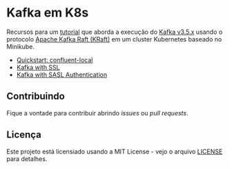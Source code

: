 # Kafka em K8s

Recursos para um [tutorial](https://rafaelnatali.wixsite.com/rmn-technology/pt/post/executando-o-kafka-no-kubernetes-com-o-modo-kraft) que aborda a execução do [Kafka v3.5.x](https://docs.confluent.io/platform/current/installation/versions-interoperability.html) usando o protocolo [Apache Kafka Raft (KRaft)](https://developer.confluent.io/learn/kraft/) em um cluster Kubernetes baseado no Minikube.

- [Quickstart: confluent-local](./confluent-local/README-pt.md)
- [Kafka with SSL](./ssl/README-pt.md)
- [Kafka with SASL Authentication](./sasl/README-pt.md)

## Contribuindo

Fique a vontade para contribuir abrindo _issues_ ou _pull requests_.

## Licença

Este projeto está licensiado usando a MIT License - vejo o arquivo [LICENSE](../LICENSE) para detalhes.
